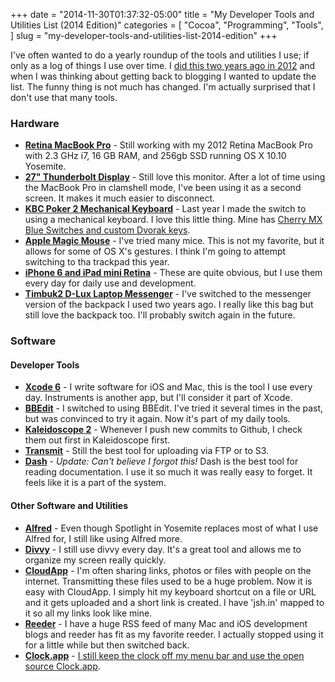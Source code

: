 +++
date = "2014-11-30T01:37:32-05:00"
title = "My Developer Tools and Utilities List (2014 Edition)"
categories = [
  "Cocoa",
  "Programming",
  "Tools",
]
slug = "my-developer-tools-and-utilities-list-2014-edition"
+++

I've often wanted to do a yearly roundup of the tools and utilities I use; if only as a log of
things I use over time. I [did this two years ago in
2012](/posts/my-developer-tools-for-mac-and-ios-development-2012-edition/) and when I was thinking
about getting back to blogging I wanted to update the list. The funny thing is not much has changed.
I'm actually surprised that I don't use that many tools.

<!-- more -->

### Hardware ###

- [__Retina MacBook Pro__](http://store.apple.com) - Still working with my 2012 Retina MacBook Pro with 2.3 GHz i7, 16 GB RAM, and 256gb SSD running OS X 10.10 Yosemite.
- [__27" Thunderbolt Display__](http://store.apple.com) - Still love this monitor. After a lot of time using the MacBook Pro in clamshell mode, I've been using it as a second screen. It makes it much easier to disconnect.
- [__KBC Poker 2 Mechanical Keyboard__](http://www.newegg.com/Product/Product.aspx?Item=9SIA2C512M7560) - Last year I made the switch to using a mechanical keyboard. I love this little thing. Mine has [Cherry MX Blue Switches and custom Dvorak keys](http://jsh.in/XQ2j).
- [__Apple Magic Mouse__](http://store.apple.com/) - I've tried many mice. This is not my favorite, but it allows for some of OS X's gestures. I think I'm going to attempt switching to tha trackpad this year.
- [__iPhone 6 and iPad mini Retina__](http://store.apple.com/) - These are quite obvious, but I use them every day for daily use and development.
- [__Timbuk2 D-Lux Laptop Messenger__](http://www.amazon.com/dp/B00E1O4LFQ) - I've switched to the messenger version of the backpack I used two years ago. I really like this bag but still love the backpack too. I'll probably switch again in the future.

### Software ###

#### Developer Tools ####

- [__Xcode 6__](http://developer.apple.com) - I write software for iOS and Mac, this is the tool I use every day. Instruments is another app, but I'll consider it part of Xcode.
- [__BBEdit__](http://www.barebones.com/products/bbedit/) - I switched to using BBEdit. I've tried it several times in the past, but was convinced to try it again. Now it's part of my daily tools.
- [__Kaleidoscope 2__](http://www.kaleidoscopeapp.com/) - Whenever I push new commits to Github, I check them out first in Kaleidoscope first.
- [__Transmit__](http://panic.com/transmit/) - Still the best tool for uploading via FTP or to S3.
- [__Dash__](http://kapeli.com/dash) - _Update: Can't believe I forgot this!_ Dash is the best tool for reading documentation. I use it so much it was really easy to forget. It feels like it is a part of the system.

#### Other Software and Utilities ####

- [__Alfred__](http://www.alfredapp.com/) - Even though Spotlight in Yosemite replaces most of what I use Alfred for, I still like using Alfred more.
- [__Divvy__](http://mizage.com/divvy/) - I still use divvy every day. It's a great tool and allows me to organize my screen really quickly.
- [__CloudApp__](http://getcloudapp.com) - I'm often sharing links, photos or files with people on the internet. Transmitting these files used to be a huge problem. Now it is easy with CloudApp. I simply hit my keyboard shortcut on a file or URL and it gets uploaded and a short link is created. I have 'jsh.in' mapped to it so all my links look like mine.
- [__Reeder__](http://reederapp.com/) - I have a huge RSS feed of many Mac and iOS development blogs and reeder has fit as my favorite reeder. I actually stopped using it for a little while but then switched back.
- [__Clock.app__](https://github.com/zachwaugh/Clock.app) - [I still keep the clock off my menu bar and use the open source Clock.app](/posts/back-to-blogging-and-working-without-a-clock/).
